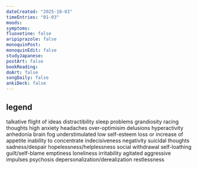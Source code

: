 ```yaml
---
dateCreated: "2025-10-03"
timeEntries: "01-03"
moods: 
symptoms: 
fluoxetine: false
aripiprazole: false
monoquinPost: 
monoquinEdit: false
studyJapanese: 
postArt: false
bookReading: 
doArt: false
songDaily: false
ankiDeck: false
---
```

## legend
talkative
flight of ideas
distractibility
sleep problems
grandiosity
racing thoughts
high anxiety
headaches
over-optimisim
delusions
hyperactivity
anhedonia
brain fog
understimulated
low self-esteem
loss or increase of appetite
inability to concentrate
indecisiveness
negativity
suicidal thoughts
sadness/despair
hopelessness/helplessness
social withdrawal
self-loathing
guilt/self-blame
emptiness
loneliness
irritability
agitated
aggressive impulses
psychosis
depersonalization/derealization
restlessness